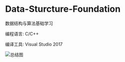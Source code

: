 # Data-Sturcture-Foundation
数据结构与算法基础学习

编程语言: C/C++

编译工具: Visual Studio 2017

![总结图](https://github.com/Longfd/Data-Sturcture-Foundation/blob/master/%E6%95%B0%E6%8D%AE%E7%BB%93%E6%9E%84%E4%B8%8E%E7%AE%97%E6%B3%95%E6%80%BB%E7%BB%93.png)
